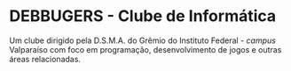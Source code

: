 <!-- ## Hi there 👋
-->

# DEBBUGERS - Clube de Informática

Um clube dirigido pela D.S.M.A. do Grêmio do Instituto Federal - _campus_ Valparaíso com foco em programação, desenvolvimento de jogos e outras áreas relacionadas.


<!--

**Here are some ideas to get you started:**

🙋‍♀️ A short introduction - what is your organization all about?
🌈 Contribution guidelines - how can the community get involved?
👩‍💻 Useful resources - where can the community find your docs? Is there anything else the community should know?
🍿 Fun facts - what does your team eat for breakfast?
🧙 Remember, you can do mighty things with the power of [Markdown](https://docs.github.com/github/writing-on-github/getting-started-with-writing-and-formatting-on-github/basic-writing-and-formatting-syntax)
-->
